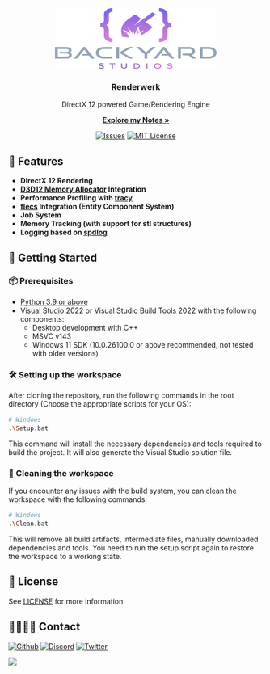 <a name="readme-top"></a>

<div align="center">
  <a href="https://github.com/Backyard-Studios/Renderwerk">
    <img src="https://raw.githubusercontent.com/Backyard-Studios/Branding/24006b7753330c3193ae399bb792a810304aea37/Logo/Logo.svg" alt="Logo" width="320" height="120">
  </a>
  <h3 align="center">Renderwerk</h3>
  <p>DirectX 12 powered Game/Rendering Engine</p>
  <p align="center">
    <a href="https://github.com/Drischdaan/Research/blob/main/Projects/Renderwerk/README.md"><strong>Explore my Notes »</strong></a>
  </p>
</div>

<div align="center">

[![Issues][issues-shield]][issues-url]
[![MIT License][license-shield]][license-url]

</div>

## 🎨 Features

- **DirectX 12 Rendering**
- **[D3D12 Memory Allocator](https://github.com/GPUOpen-LibrariesAndSDKs/D3D12MemoryAllocator) Integration**
- **Performance Profiling with [tracy](https://github.com/wolfpld/tracy)**
- **[flecs](https://github.com/SanderMertens/flecs) Integration (Entity Component System)**
- **Job System**
- **Memory Tracking (with support for stl structures)**
- **Logging based on [spdlog](https://github.com/gabime/spdlog)**

## 🚀 Getting Started

### 📦 Prerequisites

- [Python 3.9 or above](https://www.python.org/downloads/)
- [Visual Studio 2022](https://visualstudio.microsoft.com/downloads/) or [Visual Studio Build Tools 2022](https://visualstudio.microsoft.com/downloads/?q=build+tools) with the following components:
  - Desktop development with C++
  - MSVC v143
  - Windows 11 SDK (10.0.26100.0 or above recommended, not tested with older versions)

### 🛠️ Setting up the workspace

After cloning the repository, run the following commands in the root directory (Choose the appropriate scripts for your OS):

```bash
# Windows
.\Setup.bat
```

This command will install the necessary dependencies and tools required to build the project. It will also generate the Visual Studio solution file.

### 🧹 Cleaning the workspace

If you encounter any issues with the build system, you can clean the workspace with the following commands:

```bash
# Windows
.\Clean.bat
```

This will remove all build artifacts, intermediate files, manually downloaded dependencies and tools. You need to run the setup script again to restore the workspace to a working state.

## 📜 License

See [LICENSE](./LICENSE) for more information.

## 🫱🏽‍🫲🏽 Contact

[![Github][github]][github-url]
[![Discord][discord]][discord-url]
[![Twitter][twitter]][twitter-url]

<div>
    <a href="https://www.buymeacoffee.com/Drischdaan">
      <img src="https://img.buymeacoffee.com/button-api/?text=Buy me a pizza&emoji=🍕&slug=Drischdaan&button_colour=BD5FFF&font_colour=ffffff&font_family=Lato&outline_colour=000000&coffee_colour=FFDD00" />
    </a>
</div>

<!-- Variables -->

[issues-shield]: https://img.shields.io/github/issues/Backyard-Studios/Renderwerk.svg?style=for-the-badge
[issues-url]: https://github.com/Backyard-Studios/Renderwerk/issues
[license-shield]: https://img.shields.io/github/license/Backyard-Studios/Renderwerk.svg?style=for-the-badge
[license-url]: https://github.com/Backyard-Studios/Renderwerk/blob/master/LICENSE.txt

<!-- Socials -->

[github]: https://skillicons.dev/icons?i=github
[github-url]: https://github.com/Drischdaan
[discord]: https://skillicons.dev/icons?i=discord
[discord-url]: https://discord.com/users/244115221776433152
[twitter]: https://skillicons.dev/icons?i=twitter
[twitter-url]: https://twitter.com/Drischdaan
